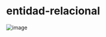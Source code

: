 # entidad-relacional

![image](https://github.com/kevin-coaquira/entidad-relacional/assets/91737963/0db89b01-f412-41ff-a026-b0e3acdefd02)

